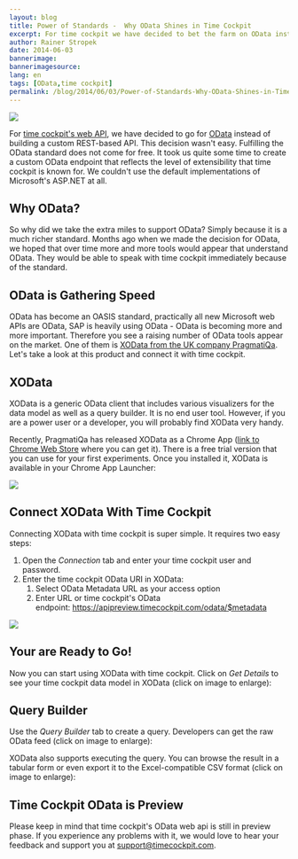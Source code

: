 ```yaml
---
layout: blog
title: Power of Standards -  Why OData Shines in Time Cockpit
excerpt: For time cockpit we have decided to bet the farm on OData instead of a custom web api. PragmatiQa's XOData shows what you get for free because of time cockpit supporting OData.
author: Rainer Stropek
date: 2014-06-03
bannerimage: 
bannerimagesource: 
lang: en
tags: [OData,time cockpit]
permalink: /blog/2014/06/03/Power-of-Standards-Why-OData-Shines-in-Time-Cockpit
---
```


<p>
  <img src="{{site.baseurl}}/content/images/blog/2014/05/XODataTimeCockpit.png" />
</p><p>For <a href="http://www.timecockpit.com/blog/2014/04/27/Adding-Web-to-our-API" target="_blank">time cockpit's web API</a>, we have decided to go for <a href="http://www.odata.org" target="_blank">OData</a> instead of building a custom REST-based API. This decision wasn't easy. Fulfilling the OData standard does not come for free. It took us quite some time to create a custom OData endpoint that reflects the level of extensibility that time cockpit is known for. We couldn't use the default implementations of Microsoft's ASP.NET at all.</p><h2>Why OData?</h2><p>So why did we take the extra miles to support OData? Simply because it is a much richer standard. Months ago when we made the decision for OData, we hoped that over time more and more tools would appear that understand OData. They would be able to speak with time cockpit immediately because of the standard.</p><h2>OData is Gathering Speed</h2><p>OData has become an OASIS standard, practically all new Microsoft web APIs are OData, SAP is heavily using OData - OData is becoming more and more important. Therefore you see a raising number of OData tools appear on the market. One of them is <a href="http://pragmatiqa.com/product_xodata.html" target="_blank">XOData from the UK company PragmatiQa</a>. Let's take a look at this product and connect it with time cockpit.</p><h2>XOData</h2><p>XOData is a generic OData client that includes various visualizers for the data model as well as a query builder. It is no end user tool. However, if you are a power user or a developer, you will probably find XOData very handy.</p><p>Recently, PragmatiQa has released XOData as a Chrome App (<a href="https://chrome.google.com/webstore/detail/xodata/hpooflanfopjepihkcjjfeonlnhfnmpp" target="_blank">link to Chrome Web Store</a> where you can get it). There is a free trial version that you can use for your first experiments. Once you installed it, XOData is available in your Chrome App Launcher:</p><p>
  <img src="{{site.baseurl}}/content/images/blog/2014/05/XODataInChrome.png" />
</p><h2>Connect XOData With Time Cockpit</h2><p>Connecting XOData with time cockpit is super simple. It requires two easy steps:</p><ol>
  <li>Open the <em>Connection</em> tab and enter your time cockpit user and password.</li>
  <li>Enter the time cockpit OData URI in XOData: 

<ol><li>Select OData Metadata URL as your access option</li><li>Enter URL or time cockpit's OData endpoint: <a href="https://apipreview.timecockpit.com/odata/$metadata" target="_blank">https://apipreview.timecockpit.com/odata/$metadata</a></li></ol></li>
</ol><p>
  <img src="{{site.baseurl}}/content/images/blog/2014/05/ConnectXODataToTimeCockpit.png" />
</p><h2>Your are Ready to Go!</h2><p>Now you can start using XOData with time cockpit. Click on <em>Get Details</em> to see your time cockpit data model in XOData (click on image to enlarge):</p><function name="Composite.Media.ImageGallery.Slimbox2">
  <param name="MediaImage" value="MediaArchive:9ee1c84d-fa9a-4f10-9109-c64c4316894c" />
  <param name="ThumbnailMaxWidth" value="800" />
  <param name="ThumbnailMaxHeight" value="800" />
  <param name="ImageMaxWidth" value="1920" />
  <param name="ImageMaxHeight" value="1280" />
</function><h2>Query Builder</h2><p>Use the <em>Query Builder</em> tab to create a query. Developers can get the raw OData feed (click on image to enlarge):</p><function name="Composite.Media.ImageGallery.Slimbox2">
  <param name="MediaImage" value="MediaArchive:45ac364e-ca9b-4e4e-a6f4-5631e14409a4" />
  <param name="ThumbnailMaxWidth" value="800" />
  <param name="ThumbnailMaxHeight" value="800" />
  <param name="ImageMaxWidth" value="1920" />
  <param name="ImageMaxHeight" value="1280" />
</function><p>XOData also supports executing the query. You can browse the result in a tabular form or even export it to the Excel-compatible CSV format (click on image to enlarge):</p><function name="Composite.Media.ImageGallery.Slimbox2">
  <param name="MediaImage" value="MediaArchive:49d5c0c9-edda-406f-8fe3-03a6c1f4af9e" />
  <param name="ThumbnailMaxWidth" value="800" />
  <param name="ThumbnailMaxHeight" value="800" />
  <param name="ImageMaxWidth" value="1920" />
  <param name="ImageMaxHeight" value="1280" />
</function><h2>Time Cockpit OData is Preview</h2><p>Please keep in mind that time cockpit's OData web api is still in preview phase. If you experience any problems with it, we would love to hear your feedback and support you at <a href="mailto:support@timecockpit.com">support@timecockpit.com</a>.</p>